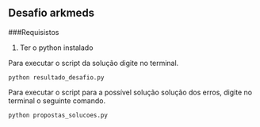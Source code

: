 ## Desafio arkmeds

###Requisistos 
1. Ter o python instalado

Para executar o script  da solução  digite no terminal.

```
python resultado_desafio.py

```

Para executar o script  para a possível solução solução dos erros, digite no terminal o seguinte comando.
```
python propostas_solucoes.py

```
